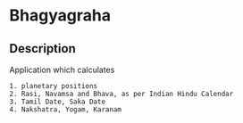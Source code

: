 # Bhagyagraha

## Description

Application which calculates

	1. planetary positions
	2. Rasi, Navamsa and Bhava, as per Indian Hindu Calendar
	3. Tamil Date, Saka Date
	4. Nakshatra, Yogam, Karanam